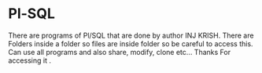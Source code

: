 # Pl-SQL
There are programs of Pl/SQL that are done by author INJ KRISH. There are Folders inside a folder so files are inside folder so be careful to access this. Can use all programs and also share, modify, clone etc... Thanks For accessing it .  
